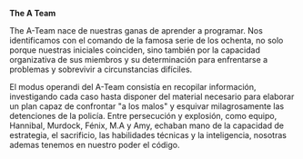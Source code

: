**The A Team**

The A-Team nace de nuestras ganas de aprender a programar. Nos
identificamos con el comando de la famosa serie de los ochenta, no
solo porque nuestras iniciales coinciden, sino también por la
capacidad organizativa de sus miembros y su determinación para
enfrentarse a problemas y sobrevivir a circunstancias difíciles.

El modus operandi del A-Team consistía en recopilar información,
investigando cada caso hasta disponer del material necesario para
elaborar un plan capaz de confrontar "a los malos" y esquivar
milagrosamente las detenciones de la policía. Entre persecución y
explosión, como equipo, Hannibal, Murdock, Fénix, M.A y Amy, echaban
mano de la capacidad de estrategia, el sacrificio, las habilidades
técnicas y la inteligencia, nosotras ademas tenemos en nuestro poder
el código.

